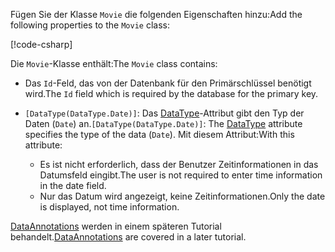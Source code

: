 <span data-ttu-id="bf0f7-101">Fügen Sie der Klasse `Movie` die folgenden Eigenschaften hinzu:</span><span class="sxs-lookup"><span data-stu-id="bf0f7-101">Add the following properties to the `Movie` class:</span></span>

[!code-csharp[](~/tutorials/first-mvc-app/start-mvc/sample/MvcMovie22/Models/Movie.cs?name=snippet1)]

<span data-ttu-id="bf0f7-102">Die `Movie`-Klasse enthält:</span><span class="sxs-lookup"><span data-stu-id="bf0f7-102">The `Movie` class contains:</span></span>

* <span data-ttu-id="bf0f7-103">Das `Id`-Feld, das von der Datenbank für den Primärschlüssel benötigt wird.</span><span class="sxs-lookup"><span data-stu-id="bf0f7-103">The `Id` field which is required by the database for the primary key.</span></span>
* <span data-ttu-id="bf0f7-104">`[DataType(DataType.Date)]`:  Das [DataType](/dotnet/api/microsoft.aspnetcore.mvc.dataannotations.internal.datatypeattributeadapter)-Attribut gibt den Typ der Daten (`Date`) an.</span><span class="sxs-lookup"><span data-stu-id="bf0f7-104">`[DataType(DataType.Date)]`:  The [DataType](/dotnet/api/microsoft.aspnetcore.mvc.dataannotations.internal.datatypeattributeadapter) attribute specifies the type of the data (`Date`).</span></span> <span data-ttu-id="bf0f7-105">Mit diesem Attribut:</span><span class="sxs-lookup"><span data-stu-id="bf0f7-105">With this attribute:</span></span>

  * <span data-ttu-id="bf0f7-106">Es ist nicht erforderlich, dass der Benutzer Zeitinformationen in das Datumsfeld eingibt.</span><span class="sxs-lookup"><span data-stu-id="bf0f7-106">The user is not required to enter time information in the date field.</span></span>
  * <span data-ttu-id="bf0f7-107">Nur das Datum wird angezeigt, keine Zeitinformationen.</span><span class="sxs-lookup"><span data-stu-id="bf0f7-107">Only the date is displayed, not time information.</span></span>

<span data-ttu-id="bf0f7-108">[DataAnnotations](/dotnet/api/system.componentmodel.dataannotations) werden in einem späteren Tutorial behandelt.</span><span class="sxs-lookup"><span data-stu-id="bf0f7-108">[DataAnnotations](/dotnet/api/system.componentmodel.dataannotations) are covered in a later tutorial.</span></span>
